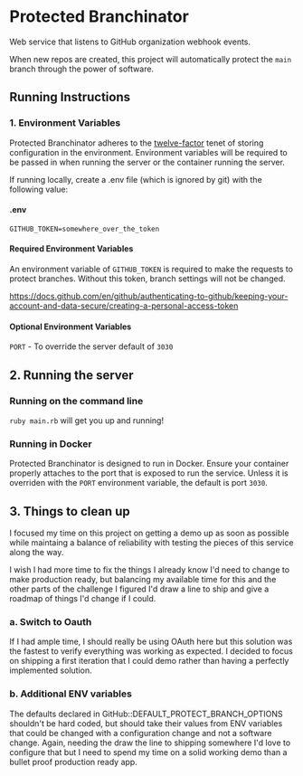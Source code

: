 # Protected Branchinator

Web service that listens to GitHub organization webhook events.

When new repos are created,
this project will automatically protect the `main` branch through the
power of software.

## Running Instructions

### 1. Environment Variables

Protected Branchinator adheres to the
[twelve-factor](https://12factor.net/) tenet of storing configuration in
the environment. Environment variables will be required to be passed in
when running the server or the container running the server.

If running locally, create a .env file (which is ignored by git) with the following value:

#### .env
```
GITHUB_TOKEN=somewhere_over_the_token
```

#### Required Environment Variables

An environment variable of `GITHUB_TOKEN` is required to make the requests to protect branches.
Without this token, branch settings will not be changed.

https://docs.github.com/en/github/authenticating-to-github/keeping-your-account-and-data-secure/creating-a-personal-access-token

#### Optional Environment Variables

`PORT` - To override the server default of `3030`


## 2. Running the server

### Running on the command line

`ruby main.rb` will get you up and running!

### Running in Docker

Protected Branchinator is designed to run in Docker. Ensure your
container properly attaches to the port that is exposed to run the
service. Unless it is overriden with the `PORT` environment variable,
the default is port `3030`.

## 3. Things to clean up

I focused my time on this project on getting a demo up as soon as
possible while maintaing a balance of reliability with testing the
pieces of this service along the way.

I wish I had more time to fix the things I already know I'd need to
change to make production ready, but balancing my available time for
this and the other parts of the challenge I figured I'd draw a line to
ship and give a roadmap of things I'd change if I could.

### a. Switch to Oauth

If I had ample time, I should really be using OAuth here but this solution was the fastest to verify everything was working as expected.
I decided to focus on shipping a first iteration that I could demo rather than having a perfectly implemented solution.

### b. Additional ENV variables

The defaults declared in GitHub::DEFAULT_PROTECT_BRANCH_OPTIONS
shouldn't be hard coded, but should take their values from ENV variables
that could be changed with a configuration change and not a software
change. Again, needing the draw the line to shipping somewhere I'd love
to configure that but I need to spend my time on a solid working demo
than a bullet proof production ready app.
